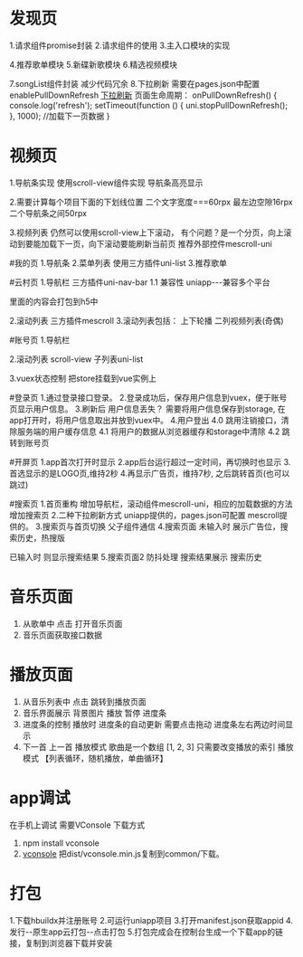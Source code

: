 # 发现页
1.请求组件promise封装
2.请求组件的使用
3.主入口模块的实现

4.推荐歌单模块
5.新碟新歌模块
6.精选视频模块

7.songList组件封装
减少代码冗余
8.下拉刷新
需要在pages.json中配置enablePullDownRefresh
[下拉刷新](https://uniapp.dcloud.io/api/ui/pulldown?id=onpulldownrefresh)
页面生命周期：
onPullDownRefresh() {
        console.log('refresh');
        setTimeout(function () {
            uni.stopPullDownRefresh();
        }, 1000);
	    //加载下一页数据
    }
# 视频页
1.导航条实现
使用scroll-view组件实现
导航条高亮显示

2.需要计算每个项目下面的下划线位置
二个文字宽度===60rpx
最左边空隙16rpx
二个导航条之间50rpx

3.视频列表
仍然可以使用scroll-view上下滚动，
有个问题？是一个分页，向上滚动到要能加载下一页，向下滚动要能刷新当前页
推荐外部控件mescroll-uni


#我的页
1.导航条
2.菜单列表  使用三方插件uni-list
3.推荐歌单

#云村页
1.导航栏 三方插件uni-nav-bar
1.1 兼容性
uniapp---兼容多个平台
<!-- #ifdef APP-PLUS || H5 -->
里面的内容会打包到h5中
<!-- #endif -->
2.滚动列表 三方插件mescroll
3.滚动列表包括：
  上下轮播
  二列视频列表(奇偶)

#账号页
1.导航栏

2.滚动列表
scroll-view
子列表uni-list

3.vuex状态控制
把store挂载到vue实例上

#登录页
1.通过登录接口登录。
2.登录成功后，保存用户信息到vuex，便于账号页显示用户信息。
3.刷新后 用户信息丢失？
需要将用户信息保存到storage, 在app打开时，将用户信息取出并放到vuex中。
4.用户登出
4.0 跳用注销接口，清除服务端的用户缓存信息
4.1 将用户的数据从浏览器缓存和storage中清除
4.2 跳转到账号页


#开屏页
1.app首次打开时显示
2.app后台运行超过一定时间，再切换时也显示
3.首选显示的是LOGO页,维持2秒
4.再显示广告页，维持7秒, 之后跳转首页(也可以跳过)

#搜索页
1.首页重构
增加导航栏，滚动组件mescroll-uni，相应的加载数据的方法
增加搜索页
2.二种下拉刷新方式
  uniapp提供的，pages.json可配置
  mescroll提供的。
3.搜索页与首页切换
父子组件通信
4.搜索页面
未输入时
  展示广告位，搜索历史，热搜版

已输入时
  则显示搜索结果
5.搜索页面2
  防抖处理
  搜索结果展示
  搜索历史
  
# 音乐页面
1. 从歌单中 点击 打开音乐页面
2. 音乐页面获取接口数据

# 播放页面
1. 从音乐列表中  点击  跳转到播放页面
2. 音乐界面展示 背景图片 播放 暂停 进度条
3. 进度条的控制
   播放时 进度条的自动更新
   需要点击拖动
   进度条左右两边时间显示
4. 下一首 上一首 播放模式
   歌曲是一个数组 [1, 2, 3] 只需要改变播放的索引
   播放模式 【列表循环，随机播放，单曲循环】
   
# app调试
  在手机上调试  需要VConsole
  下载方式
  1. npm install vconsole
  2. [vconsole](https://github.com/Tencent/vConsole)
  把dist/vconsole.min.js复制到common/下载。
  
# 打包
1.下载hbuildx并注册账号
2.可运行uniapp项目
3.打开manifest.json获取appid
4.发行--原生app云打包--点击打包
5.打包完成会在控制台生成一个下载app的链接，复制到浏览器下载并安装